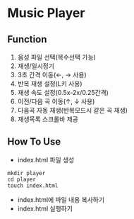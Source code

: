 # Music Player

## Function
1) 음성 파일 선택(복수선택 가능)
2) 재생/일시정기
3) 3초 간격 이동(←, → 사용)
4) 반복 재생 설정(L키 사용)
5) 재생 속도 설정(0.5x-2x/0.25간격)
6) 이전/다음 곡 이동(↑, ↓ 사용)
7) 다음곡 자동 재생(반복모드시 같은 곡 재생)
8) 재생목록 스크롤바 제공

## How To Use
- index.html 파일 생성
```
mkdir player
cd player
touch index.html
```
- index.html에 파일 내용 복사하기
- index.html 실행하기
